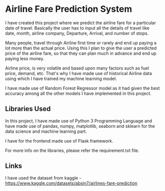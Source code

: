 
# Airline Fare Prediction System

I have created this project where we predict the airline fare for a particular date of travel.
Basically the user has to input all the details of travel like date, month, airline company, Departure, Arrival, and number of stops.

Many people, travel through Airline first time or rarely and end up paying a lot more than the actual price.
Using this I plan to give the user a predicted price of the airline fare, so that they can plan much in advance and end up paying less money.

Airline price, is very volatile and based upon many factors such as fuel price, demand, etc. That's why I have made use of historical Airline data using which I have trained my machine learning model.

I have made use of Random Forest Regressor model as it had given the best accuracy among all the other models I have implemented in this project.



## Libraries Used

In this project, I have made use of Python 3 Programming Language and have made use of pandas, numpy, matplotlib, seaborn and sklearn for the data science and machine learning part.

I have for the frontend made use of Flask framework.

For more info on the libraries, please refer the requirement.txt file.


## Links

I have used the dataset from kaggle - https://www.kaggle.com/datasets/absin7/airlines-fare-prediction

